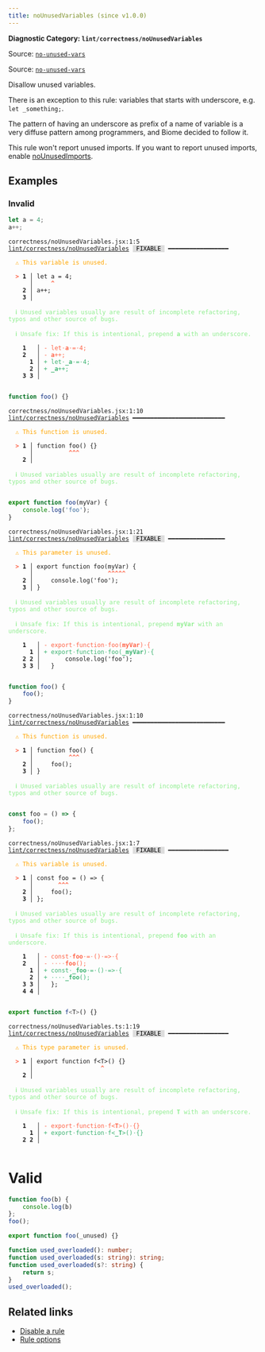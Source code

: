 ```yaml
---
title: noUnusedVariables (since v1.0.0)
---
```


**Diagnostic Category: `lint/correctness/noUnusedVariables`**

Source: <a href="https://eslint.org/docs/latest/rules/no-unused-vars" target="_blank"><code>no-unused-vars</code></a>

Source: <a href="https://typescript-eslint.io/rules/no-unused-vars" target="_blank"><code>no-unused-vars</code></a>

Disallow unused variables.

There is an exception to this rule:
variables that starts with underscore, e.g. `let _something;`.

The pattern of having an underscore as prefix of a name of variable is a very diffuse
pattern among programmers, and Biome decided to follow it.

This rule won't report unused imports.
If you want to report unused imports,
enable [noUnusedImports](https://biomejs.dev/linter/rules/no-unused-imports/).

## Examples

### Invalid

```jsx
let a = 4;
a++;
```

<pre class="language-text"><code class="language-text">correctness/noUnusedVariables.jsx:1:5 <a href="https://biomejs.dev/linter/rules/no-unused-variables">lint/correctness/noUnusedVariables</a> <span style="color: #000; background-color: #ddd;"> FIXABLE </span> ━━━━━━━━━━━━━━━━━

<strong><span style="color: Orange;">  </span></strong><strong><span style="color: Orange;">⚠</span></strong> <span style="color: Orange;">This variable is unused.</span>
  
<strong><span style="color: Tomato;">  </span></strong><strong><span style="color: Tomato;">&gt;</span></strong> <strong>1 │ </strong>let a = 4;
   <strong>   │ </strong>    <strong><span style="color: Tomato;">^</span></strong>
    <strong>2 │ </strong>a++;
    <strong>3 │ </strong>
  
<strong><span style="color: lightgreen;">  </span></strong><strong><span style="color: lightgreen;">ℹ</span></strong> <span style="color: lightgreen;">Unused variables usually are result of incomplete refactoring, typos and other source of bugs.</span>
  
<strong><span style="color: lightgreen;">  </span></strong><strong><span style="color: lightgreen;">ℹ</span></strong> <span style="color: lightgreen;">Unsafe fix</span><span style="color: lightgreen;">: </span><span style="color: lightgreen;">If this is intentional, prepend </span><span style="color: lightgreen;"><strong>a</strong></span><span style="color: lightgreen;"> with an underscore.</span>
  
    <strong>1</strong>  <strong> │ </strong><span style="color: Tomato;">-</span> <span style="color: Tomato;">l</span><span style="color: Tomato;">e</span><span style="color: Tomato;">t</span><span style="color: Tomato;"><span style="opacity: 0.8;">·</span></span><span style="color: Tomato;"><strong>a</strong></span><span style="color: Tomato;"><span style="opacity: 0.8;">·</span></span><span style="color: Tomato;">=</span><span style="color: Tomato;"><span style="opacity: 0.8;">·</span></span><span style="color: Tomato;">4</span><span style="color: Tomato;">;</span>
    <strong>2</strong>  <strong> │ </strong><span style="color: Tomato;">-</span> <span style="color: Tomato;"><strong>a</strong></span><span style="color: Tomato;">+</span><span style="color: Tomato;">+</span><span style="color: Tomato;">;</span>
      <strong>1</strong><strong> │ </strong><span style="color: MediumSeaGreen;">+</span> <span style="color: MediumSeaGreen;">l</span><span style="color: MediumSeaGreen;">e</span><span style="color: MediumSeaGreen;">t</span><span style="color: MediumSeaGreen;"><span style="opacity: 0.8;">·</span></span><span style="color: MediumSeaGreen;"><strong>_</strong></span><span style="color: MediumSeaGreen;"><strong>a</strong></span><span style="color: MediumSeaGreen;"><span style="opacity: 0.8;">·</span></span><span style="color: MediumSeaGreen;">=</span><span style="color: MediumSeaGreen;"><span style="opacity: 0.8;">·</span></span><span style="color: MediumSeaGreen;">4</span><span style="color: MediumSeaGreen;">;</span>
      <strong>2</strong><strong> │ </strong><span style="color: MediumSeaGreen;">+</span> <span style="color: MediumSeaGreen;"><strong>_</strong></span><span style="color: MediumSeaGreen;"><strong>a</strong></span><span style="color: MediumSeaGreen;">+</span><span style="color: MediumSeaGreen;">+</span><span style="color: MediumSeaGreen;">;</span>
    <strong>3</strong> <strong>3</strong><strong> │ </strong>  
  
</code></pre>

```jsx
function foo() {}
```

<pre class="language-text"><code class="language-text">correctness/noUnusedVariables.jsx:1:10 <a href="https://biomejs.dev/linter/rules/no-unused-variables">lint/correctness/noUnusedVariables</a> ━━━━━━━━━━━━━━━━━━━━━━━━━━

<strong><span style="color: Orange;">  </span></strong><strong><span style="color: Orange;">⚠</span></strong> <span style="color: Orange;">This function is unused.</span>
  
<strong><span style="color: Tomato;">  </span></strong><strong><span style="color: Tomato;">&gt;</span></strong> <strong>1 │ </strong>function foo() {}
   <strong>   │ </strong>         <strong><span style="color: Tomato;">^</span></strong><strong><span style="color: Tomato;">^</span></strong><strong><span style="color: Tomato;">^</span></strong>
    <strong>2 │ </strong>
  
<strong><span style="color: lightgreen;">  </span></strong><strong><span style="color: lightgreen;">ℹ</span></strong> <span style="color: lightgreen;">Unused variables usually are result of incomplete refactoring, typos and other source of bugs.</span>
  
</code></pre>

```jsx
export function foo(myVar) {
    console.log('foo');
}
```

<pre class="language-text"><code class="language-text">correctness/noUnusedVariables.jsx:1:21 <a href="https://biomejs.dev/linter/rules/no-unused-variables">lint/correctness/noUnusedVariables</a> <span style="color: #000; background-color: #ddd;"> FIXABLE </span> ━━━━━━━━━━━━━━━━

<strong><span style="color: Orange;">  </span></strong><strong><span style="color: Orange;">⚠</span></strong> <span style="color: Orange;">This parameter is unused.</span>
  
<strong><span style="color: Tomato;">  </span></strong><strong><span style="color: Tomato;">&gt;</span></strong> <strong>1 │ </strong>export function foo(myVar) {
   <strong>   │ </strong>                    <strong><span style="color: Tomato;">^</span></strong><strong><span style="color: Tomato;">^</span></strong><strong><span style="color: Tomato;">^</span></strong><strong><span style="color: Tomato;">^</span></strong><strong><span style="color: Tomato;">^</span></strong>
    <strong>2 │ </strong>    console.log('foo');
    <strong>3 │ </strong>}
  
<strong><span style="color: lightgreen;">  </span></strong><strong><span style="color: lightgreen;">ℹ</span></strong> <span style="color: lightgreen;">Unused variables usually are result of incomplete refactoring, typos and other source of bugs.</span>
  
<strong><span style="color: lightgreen;">  </span></strong><strong><span style="color: lightgreen;">ℹ</span></strong> <span style="color: lightgreen;">Unsafe fix</span><span style="color: lightgreen;">: </span><span style="color: lightgreen;">If this is intentional, prepend </span><span style="color: lightgreen;"><strong>myVar</strong></span><span style="color: lightgreen;"> with an underscore.</span>
  
    <strong>1</strong>  <strong> │ </strong><span style="color: Tomato;">-</span> <span style="color: Tomato;">e</span><span style="color: Tomato;">x</span><span style="color: Tomato;">p</span><span style="color: Tomato;">o</span><span style="color: Tomato;">r</span><span style="color: Tomato;">t</span><span style="color: Tomato;"><span style="opacity: 0.8;">·</span></span><span style="color: Tomato;">f</span><span style="color: Tomato;">u</span><span style="color: Tomato;">n</span><span style="color: Tomato;">c</span><span style="color: Tomato;">t</span><span style="color: Tomato;">i</span><span style="color: Tomato;">o</span><span style="color: Tomato;">n</span><span style="color: Tomato;"><span style="opacity: 0.8;">·</span></span><span style="color: Tomato;">f</span><span style="color: Tomato;">o</span><span style="color: Tomato;">o</span><span style="color: Tomato;">(</span><span style="color: Tomato;"><strong>m</strong></span><span style="color: Tomato;"><strong>y</strong></span><span style="color: Tomato;"><strong>V</strong></span><span style="color: Tomato;"><strong>a</strong></span><span style="color: Tomato;"><strong>r</strong></span><span style="color: Tomato;">)</span><span style="color: Tomato;"><span style="opacity: 0.8;">·</span></span><span style="color: Tomato;">{</span>
      <strong>1</strong><strong> │ </strong><span style="color: MediumSeaGreen;">+</span> <span style="color: MediumSeaGreen;">e</span><span style="color: MediumSeaGreen;">x</span><span style="color: MediumSeaGreen;">p</span><span style="color: MediumSeaGreen;">o</span><span style="color: MediumSeaGreen;">r</span><span style="color: MediumSeaGreen;">t</span><span style="color: MediumSeaGreen;"><span style="opacity: 0.8;">·</span></span><span style="color: MediumSeaGreen;">f</span><span style="color: MediumSeaGreen;">u</span><span style="color: MediumSeaGreen;">n</span><span style="color: MediumSeaGreen;">c</span><span style="color: MediumSeaGreen;">t</span><span style="color: MediumSeaGreen;">i</span><span style="color: MediumSeaGreen;">o</span><span style="color: MediumSeaGreen;">n</span><span style="color: MediumSeaGreen;"><span style="opacity: 0.8;">·</span></span><span style="color: MediumSeaGreen;">f</span><span style="color: MediumSeaGreen;">o</span><span style="color: MediumSeaGreen;">o</span><span style="color: MediumSeaGreen;">(</span><span style="color: MediumSeaGreen;"><strong>_</strong></span><span style="color: MediumSeaGreen;"><strong>m</strong></span><span style="color: MediumSeaGreen;"><strong>y</strong></span><span style="color: MediumSeaGreen;"><strong>V</strong></span><span style="color: MediumSeaGreen;"><strong>a</strong></span><span style="color: MediumSeaGreen;"><strong>r</strong></span><span style="color: MediumSeaGreen;">)</span><span style="color: MediumSeaGreen;"><span style="opacity: 0.8;">·</span></span><span style="color: MediumSeaGreen;">{</span>
    <strong>2</strong> <strong>2</strong><strong> │ </strong>      console.log('foo');
    <strong>3</strong> <strong>3</strong><strong> │ </strong>  }
  
</code></pre>

```jsx
function foo() {
    foo();
}
```

<pre class="language-text"><code class="language-text">correctness/noUnusedVariables.jsx:1:10 <a href="https://biomejs.dev/linter/rules/no-unused-variables">lint/correctness/noUnusedVariables</a> ━━━━━━━━━━━━━━━━━━━━━━━━━━

<strong><span style="color: Orange;">  </span></strong><strong><span style="color: Orange;">⚠</span></strong> <span style="color: Orange;">This function is unused.</span>
  
<strong><span style="color: Tomato;">  </span></strong><strong><span style="color: Tomato;">&gt;</span></strong> <strong>1 │ </strong>function foo() {
   <strong>   │ </strong>         <strong><span style="color: Tomato;">^</span></strong><strong><span style="color: Tomato;">^</span></strong><strong><span style="color: Tomato;">^</span></strong>
    <strong>2 │ </strong>    foo();
    <strong>3 │ </strong>}
  
<strong><span style="color: lightgreen;">  </span></strong><strong><span style="color: lightgreen;">ℹ</span></strong> <span style="color: lightgreen;">Unused variables usually are result of incomplete refactoring, typos and other source of bugs.</span>
  
</code></pre>

```jsx
const foo = () => {
    foo();
};
```

<pre class="language-text"><code class="language-text">correctness/noUnusedVariables.jsx:1:7 <a href="https://biomejs.dev/linter/rules/no-unused-variables">lint/correctness/noUnusedVariables</a> <span style="color: #000; background-color: #ddd;"> FIXABLE </span> ━━━━━━━━━━━━━━━━━

<strong><span style="color: Orange;">  </span></strong><strong><span style="color: Orange;">⚠</span></strong> <span style="color: Orange;">This variable is unused.</span>
  
<strong><span style="color: Tomato;">  </span></strong><strong><span style="color: Tomato;">&gt;</span></strong> <strong>1 │ </strong>const foo = () =&gt; {
   <strong>   │ </strong>      <strong><span style="color: Tomato;">^</span></strong><strong><span style="color: Tomato;">^</span></strong><strong><span style="color: Tomato;">^</span></strong>
    <strong>2 │ </strong>    foo();
    <strong>3 │ </strong>};
  
<strong><span style="color: lightgreen;">  </span></strong><strong><span style="color: lightgreen;">ℹ</span></strong> <span style="color: lightgreen;">Unused variables usually are result of incomplete refactoring, typos and other source of bugs.</span>
  
<strong><span style="color: lightgreen;">  </span></strong><strong><span style="color: lightgreen;">ℹ</span></strong> <span style="color: lightgreen;">Unsafe fix</span><span style="color: lightgreen;">: </span><span style="color: lightgreen;">If this is intentional, prepend </span><span style="color: lightgreen;"><strong>foo</strong></span><span style="color: lightgreen;"> with an underscore.</span>
  
    <strong>1</strong>  <strong> │ </strong><span style="color: Tomato;">-</span> <span style="color: Tomato;">c</span><span style="color: Tomato;">o</span><span style="color: Tomato;">n</span><span style="color: Tomato;">s</span><span style="color: Tomato;">t</span><span style="color: Tomato;"><span style="opacity: 0.8;">·</span></span><span style="color: Tomato;"><strong>f</strong></span><span style="color: Tomato;"><strong>o</strong></span><span style="color: Tomato;"><strong>o</strong></span><span style="color: Tomato;"><span style="opacity: 0.8;">·</span></span><span style="color: Tomato;">=</span><span style="color: Tomato;"><span style="opacity: 0.8;">·</span></span><span style="color: Tomato;">(</span><span style="color: Tomato;">)</span><span style="color: Tomato;"><span style="opacity: 0.8;">·</span></span><span style="color: Tomato;">=</span><span style="color: Tomato;">&gt;</span><span style="color: Tomato;"><span style="opacity: 0.8;">·</span></span><span style="color: Tomato;">{</span>
    <strong>2</strong>  <strong> │ </strong><span style="color: Tomato;">-</span> <span style="color: Tomato;"><span style="opacity: 0.8;">·</span></span><span style="color: Tomato;"><span style="opacity: 0.8;">·</span></span><span style="color: Tomato;"><span style="opacity: 0.8;">·</span></span><span style="color: Tomato;"><span style="opacity: 0.8;">·</span></span><span style="color: Tomato;"><strong>f</strong></span><span style="color: Tomato;"><strong>o</strong></span><span style="color: Tomato;"><strong>o</strong></span><span style="color: Tomato;">(</span><span style="color: Tomato;">)</span><span style="color: Tomato;">;</span>
      <strong>1</strong><strong> │ </strong><span style="color: MediumSeaGreen;">+</span> <span style="color: MediumSeaGreen;">c</span><span style="color: MediumSeaGreen;">o</span><span style="color: MediumSeaGreen;">n</span><span style="color: MediumSeaGreen;">s</span><span style="color: MediumSeaGreen;">t</span><span style="color: MediumSeaGreen;"><span style="opacity: 0.8;">·</span></span><span style="color: MediumSeaGreen;"><strong>_</strong></span><span style="color: MediumSeaGreen;"><strong>f</strong></span><span style="color: MediumSeaGreen;"><strong>o</strong></span><span style="color: MediumSeaGreen;"><strong>o</strong></span><span style="color: MediumSeaGreen;"><span style="opacity: 0.8;">·</span></span><span style="color: MediumSeaGreen;">=</span><span style="color: MediumSeaGreen;"><span style="opacity: 0.8;">·</span></span><span style="color: MediumSeaGreen;">(</span><span style="color: MediumSeaGreen;">)</span><span style="color: MediumSeaGreen;"><span style="opacity: 0.8;">·</span></span><span style="color: MediumSeaGreen;">=</span><span style="color: MediumSeaGreen;">&gt;</span><span style="color: MediumSeaGreen;"><span style="opacity: 0.8;">·</span></span><span style="color: MediumSeaGreen;">{</span>
      <strong>2</strong><strong> │ </strong><span style="color: MediumSeaGreen;">+</span> <span style="color: MediumSeaGreen;"><span style="opacity: 0.8;">·</span></span><span style="color: MediumSeaGreen;"><span style="opacity: 0.8;">·</span></span><span style="color: MediumSeaGreen;"><span style="opacity: 0.8;">·</span></span><span style="color: MediumSeaGreen;"><span style="opacity: 0.8;">·</span></span><span style="color: MediumSeaGreen;"><strong>_</strong></span><span style="color: MediumSeaGreen;"><strong>f</strong></span><span style="color: MediumSeaGreen;"><strong>o</strong></span><span style="color: MediumSeaGreen;"><strong>o</strong></span><span style="color: MediumSeaGreen;">(</span><span style="color: MediumSeaGreen;">)</span><span style="color: MediumSeaGreen;">;</span>
    <strong>3</strong> <strong>3</strong><strong> │ </strong>  };
    <strong>4</strong> <strong>4</strong><strong> │ </strong>  
  
</code></pre>

```ts
export function f<T>() {}
```

<pre class="language-text"><code class="language-text">correctness/noUnusedVariables.ts:1:19 <a href="https://biomejs.dev/linter/rules/no-unused-variables">lint/correctness/noUnusedVariables</a> <span style="color: #000; background-color: #ddd;"> FIXABLE </span> ━━━━━━━━━━━━━━━━━

<strong><span style="color: Orange;">  </span></strong><strong><span style="color: Orange;">⚠</span></strong> <span style="color: Orange;">This type parameter is unused.</span>
  
<strong><span style="color: Tomato;">  </span></strong><strong><span style="color: Tomato;">&gt;</span></strong> <strong>1 │ </strong>export function f&lt;T&gt;() {}
   <strong>   │ </strong>                  <strong><span style="color: Tomato;">^</span></strong>
    <strong>2 │ </strong>
  
<strong><span style="color: lightgreen;">  </span></strong><strong><span style="color: lightgreen;">ℹ</span></strong> <span style="color: lightgreen;">Unused variables usually are result of incomplete refactoring, typos and other source of bugs.</span>
  
<strong><span style="color: lightgreen;">  </span></strong><strong><span style="color: lightgreen;">ℹ</span></strong> <span style="color: lightgreen;">Unsafe fix</span><span style="color: lightgreen;">: </span><span style="color: lightgreen;">If this is intentional, prepend </span><span style="color: lightgreen;"><strong>T</strong></span><span style="color: lightgreen;"> with an underscore.</span>
  
    <strong>1</strong>  <strong> │ </strong><span style="color: Tomato;">-</span> <span style="color: Tomato;">e</span><span style="color: Tomato;">x</span><span style="color: Tomato;">p</span><span style="color: Tomato;">o</span><span style="color: Tomato;">r</span><span style="color: Tomato;">t</span><span style="color: Tomato;"><span style="opacity: 0.8;">·</span></span><span style="color: Tomato;">f</span><span style="color: Tomato;">u</span><span style="color: Tomato;">n</span><span style="color: Tomato;">c</span><span style="color: Tomato;">t</span><span style="color: Tomato;">i</span><span style="color: Tomato;">o</span><span style="color: Tomato;">n</span><span style="color: Tomato;"><span style="opacity: 0.8;">·</span></span><span style="color: Tomato;">f</span><span style="color: Tomato;">&lt;</span><span style="color: Tomato;"><strong>T</strong></span><span style="color: Tomato;">&gt;</span><span style="color: Tomato;">(</span><span style="color: Tomato;">)</span><span style="color: Tomato;"><span style="opacity: 0.8;">·</span></span><span style="color: Tomato;">{</span><span style="color: Tomato;">}</span>
      <strong>1</strong><strong> │ </strong><span style="color: MediumSeaGreen;">+</span> <span style="color: MediumSeaGreen;">e</span><span style="color: MediumSeaGreen;">x</span><span style="color: MediumSeaGreen;">p</span><span style="color: MediumSeaGreen;">o</span><span style="color: MediumSeaGreen;">r</span><span style="color: MediumSeaGreen;">t</span><span style="color: MediumSeaGreen;"><span style="opacity: 0.8;">·</span></span><span style="color: MediumSeaGreen;">f</span><span style="color: MediumSeaGreen;">u</span><span style="color: MediumSeaGreen;">n</span><span style="color: MediumSeaGreen;">c</span><span style="color: MediumSeaGreen;">t</span><span style="color: MediumSeaGreen;">i</span><span style="color: MediumSeaGreen;">o</span><span style="color: MediumSeaGreen;">n</span><span style="color: MediumSeaGreen;"><span style="opacity: 0.8;">·</span></span><span style="color: MediumSeaGreen;">f</span><span style="color: MediumSeaGreen;">&lt;</span><span style="color: MediumSeaGreen;"><strong>_</strong></span><span style="color: MediumSeaGreen;"><strong>T</strong></span><span style="color: MediumSeaGreen;">&gt;</span><span style="color: MediumSeaGreen;">(</span><span style="color: MediumSeaGreen;">)</span><span style="color: MediumSeaGreen;"><span style="opacity: 0.8;">·</span></span><span style="color: MediumSeaGreen;">{</span><span style="color: MediumSeaGreen;">}</span>
    <strong>2</strong> <strong>2</strong><strong> │ </strong>  
  
</code></pre>

# Valid

```jsx
function foo(b) {
    console.log(b)
};
foo();
```

```jsx
export function foo(_unused) {}
```

```ts
function used_overloaded(): number;
function used_overloaded(s: string): string;
function used_overloaded(s?: string) {
    return s;
}
used_overloaded();
```

## Related links

- [Disable a rule](/linter/#disable-a-lint-rule)
- [Rule options](/linter/#rule-options)
